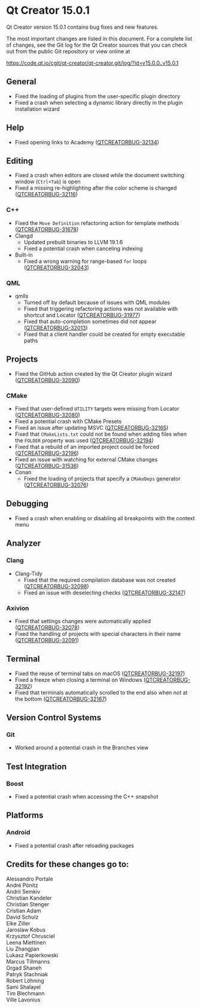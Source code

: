 Qt Creator 15.0.1
=================

Qt Creator version 15.0.1 contains bug fixes and new features.

The most important changes are listed in this document. For a complete list of
changes, see the Git log for the Qt Creator sources that you can check out from
the public Git repository or view online at

<https://code.qt.io/cgit/qt-creator/qt-creator.git/log/?id=v15.0.0..v15.0.1>

General
-------

* Fixed the loading of plugins from the user-specific plugin directory
* Fixed a crash when selecting a dynamic library directly in the plugin
  installation wizard

Help
----

* Fixed opening links to Academy
  ([QTCREATORBUG-32134](https://bugreports.qt.io/browse/QTCREATORBUG-32134))

Editing
-------

* Fixed a crash when editors are closed while the document switching window
  (`Ctrl+Tab`) is open
* Fixed a missing re-highlighting after the color scheme is changed
  ([QTCREATORBUG-32116](https://bugreports.qt.io/browse/QTCREATORBUG-32116))

### C++

* Fixed the `Move Definition` refactoring action for template methods
  ([QTCREATORBUG-31678](https://bugreports.qt.io/browse/QTCREATORBUG-31678))
* Clangd
    * Updated prebuilt binaries to LLVM 19.1.6
    * Fixed a potential crash when canceling indexing
* Built-in
    * Fixed a wrong warning for range-based `for` loops
      ([QTCREATORBUG-32043](https://bugreports.qt.io/browse/QTCREATORBUG-32043))

### QML

* qmlls
    * Turned off by default because of issues with QML modules
    * Fixed that triggering refactoring actions was not available with
      shortcut and Locator
      ([QTCREATORBUG-31977](https://bugreports.qt.io/browse/QTCREATORBUG-31977))
    * Fixed that auto-completion sometimes did not appear
      ([QTCREATORBUG-32013](https://bugreports.qt.io/browse/QTCREATORBUG-32013))
    * Fixed that a client handler could be created for empty executable paths

Projects
--------

* Fixed the GitHub action created by the Qt Creator plugin wizard
  ([QTCREATORBUG-32090](https://bugreports.qt.io/browse/QTCREATORBUG-32090))

### CMake

* Fixed that user-defined `UTILITY` targets were missing from Locator
  ([QTCREATORBUG-32080](https://bugreports.qt.io/browse/QTCREATORBUG-32080))
* Fixed a potential crash with CMake Presets
* Fixed an issue after updating MSVC
  ([QTCREATORBUG-32165](https://bugreports.qt.io/browse/QTCREATORBUG-32165))
* Fixed that `CMakeLists.txt` could not be found when adding files when
  the `FOLDER` property was used
  ([QTCREATORBUG-32194](https://bugreports.qt.io/browse/QTCREATORBUG-32194))
* Fixed that a rebuild of an imported project could be forced
  ([QTCREATORBUG-32196](https://bugreports.qt.io/browse/QTCREATORBUG-32196))
* Fixed an issue with watching for external CMake changes
  ([QTCREATORBUG-31536](https://bugreports.qt.io/browse/QTCREATORBUG-31536))
* Conan
    * Fixed the loading of projects that specify a `CMakeDeps` generator
      ([QTCREATORBUG-32076](https://bugreports.qt.io/browse/QTCREATORBUG-32076))

Debugging
---------

* Fixed a crash when enabling or disabling all breakpoints with the context menu

Analyzer
--------

### Clang

* Clang-Tidy
    * Fixed that the required compilation database was not created
      ([QTCREATORBUG-32098](https://bugreports.qt.io/browse/QTCREATORBUG-32098))
    * Fixed an issue with deselecting checks
      ([QTCREATORBUG-32147](https://bugreports.qt.io/browse/QTCREATORBUG-32147))

### Axivion

* Fixed that settings changes were automatically applied
  ([QTCREATORBUG-32078](https://bugreports.qt.io/browse/QTCREATORBUG-32078))
* Fixed the handling of projects with special characters in their name
  ([QTCREATORBUG-32091](https://bugreports.qt.io/browse/QTCREATORBUG-32091))

Terminal
--------

* Fixed the reuse of terminal tabs on macOS
  ([QTCREATORBUG-32197](https://bugreports.qt.io/browse/QTCREATORBUG-32197))
* Fixed a freeze when closing a terminal on Windows
  ([QTCREATORBUG-32192](https://bugreports.qt.io/browse/QTCREATORBUG-32192))
* Fixed that terminals automatically scrolled to the end also when not at the
  bottom
  ([QTCREATORBUG-32167](https://bugreports.qt.io/browse/QTCREATORBUG-32167))

Version Control Systems
-----------------------

### Git

* Worked around a potential crash in the Branches view

Test Integration
----------------

### Boost

* Fixed a potential crash when accessing the C++ snapshot

Platforms
---------

### Android

* Fixed a potential crash after reloading packages

Credits for these changes go to:
--------------------------------
Alessandro Portale  
André Pönitz  
Andrii Semkiv  
Christian Kandeler  
Christian Stenger  
Cristian Adam  
David Schulz  
Eike Ziller  
Jaroslaw Kobus  
Krzysztof Chrusciel  
Leena Miettinen  
Liu Zhangjian  
Lukasz Papierkowski  
Marcus Tillmanns  
Orgad Shaneh  
Patryk Stachniak  
Robert Löhning  
Sami Shalayel  
Tim Blechmann  
Ville Lavonius  
